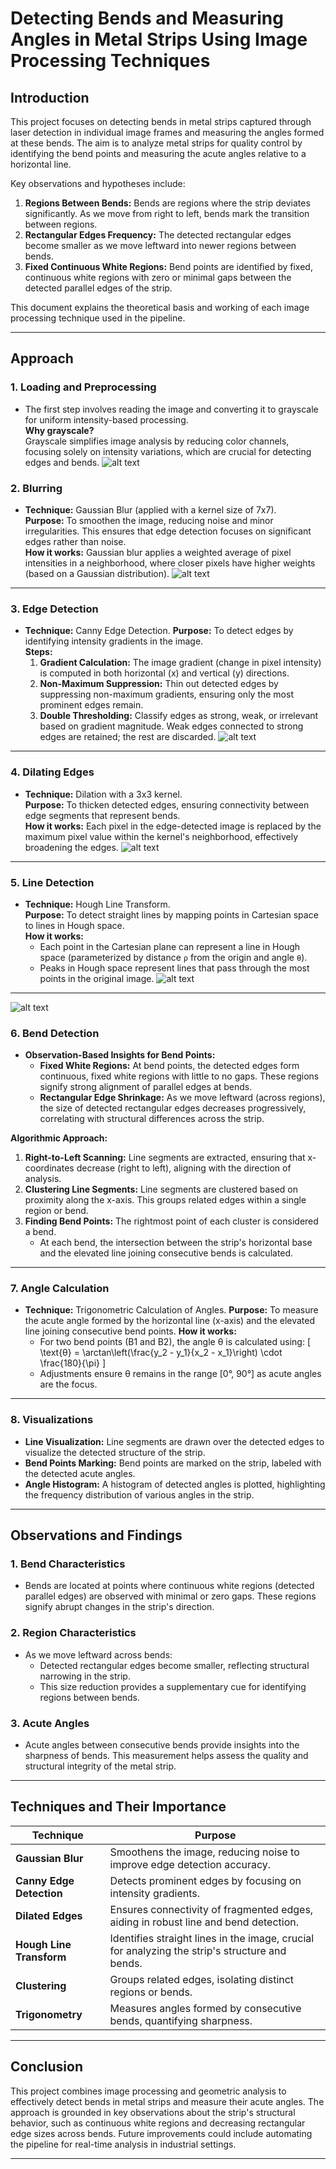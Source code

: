 

# Detecting Bends and Measuring Angles in Metal Strips Using Image Processing Techniques

## Introduction

This project focuses on detecting bends in metal strips captured through laser detection in individual image frames and measuring the angles formed at these bends. The aim is to analyze metal strips for quality control by identifying the bend points and measuring the acute angles relative to a horizontal line. 

Key observations and hypotheses include:
1. **Regions Between Bends:** Bends are regions where the strip deviates significantly. As we move from right to left, bends mark the transition between regions.
2. **Rectangular Edges Frequency:** The detected rectangular edges become smaller as we move leftward into newer regions between bends.
3. **Fixed Continuous White Regions:** Bend points are identified by fixed, continuous white regions with zero or minimal gaps between the detected parallel edges of the strip.

This document explains the theoretical basis and working of each image processing technique used in the pipeline.

---

## Approach

### 1. **Loading and Preprocessing**
- The first step involves reading the image and converting it to grayscale for uniform intensity-based processing.  
  **Why grayscale?**  
  Grayscale simplifies image analysis by reducing color channels, focusing solely on intensity variations, which are crucial for detecting edges and bends.
![alt text](image-1.png)
### 2. **Blurring**
- **Technique:** Gaussian Blur (applied with a kernel size of 7x7).  
  **Purpose:** To smoothen the image, reducing noise and minor irregularities. This ensures that edge detection focuses on significant edges rather than noise.  
  **How it works:** Gaussian blur applies a weighted average of pixel intensities in a neighborhood, where closer pixels have higher weights (based on a Gaussian distribution).
![alt text](image-2.png)
---

### 3. **Edge Detection**
- **Technique:** Canny Edge Detection.
  **Purpose:** To detect edges by identifying intensity gradients in the image.  
  **Steps:**
  1. **Gradient Calculation:** The image gradient (change in pixel intensity) is computed in both horizontal (x) and vertical (y) directions.
  2. **Non-Maximum Suppression:** Thin out detected edges by suppressing non-maximum gradients, ensuring only the most prominent edges remain.
  3. **Double Thresholding:** Classify edges as strong, weak, or irrelevant based on gradient magnitude. Weak edges connected to strong edges are retained; the rest are discarded.
![alt text](image-3.png)
---

### 4. **Dilating Edges**
- **Technique:** Dilation with a 3x3 kernel.  
  **Purpose:** To thicken detected edges, ensuring connectivity between edge segments that represent bends.  
  **How it works:** Each pixel in the edge-detected image is replaced by the maximum pixel value within the kernel's neighborhood, effectively broadening the edges.
![alt text](image-4.png)
---

### 5. **Line Detection**
- **Technique:** Hough Line Transform.  
  **Purpose:** To detect straight lines by mapping points in Cartesian space to lines in Hough space.  
  **How it works:** 
  - Each point in the Cartesian plane can represent a line in Hough space (parameterized by distance `ρ` from the origin and angle `θ`).
  - Peaks in Hough space represent lines that pass through the most points in the original image.
![alt text](image-5.png)
---

![alt text](image.png)

### 6. **Bend Detection**
- **Observation-Based Insights for Bend Points:**
  - **Fixed White Regions:** At bend points, the detected edges form continuous, fixed white regions with little to no gaps. These regions signify strong alignment of parallel edges at bends.
  - **Rectangular Edge Shrinkage:** As we move leftward (across regions), the size of detected rectangular edges decreases progressively, correlating with structural differences across the strip.

**Algorithmic Approach:**
1. **Right-to-Left Scanning:** Line segments are extracted, ensuring that x-coordinates decrease (right to left), aligning with the direction of analysis.
2. **Clustering Line Segments:** Line segments are clustered based on proximity along the x-axis. This groups related edges within a single region or bend.
3. **Finding Bend Points:** The rightmost point of each cluster is considered a bend. 
   - At each bend, the intersection between the strip's horizontal base and the elevated line joining consecutive bends is calculated.

---

### 7. **Angle Calculation**
- **Technique:** Trigonometric Calculation of Angles.
  **Purpose:** To measure the acute angle formed by the horizontal line (x-axis) and the elevated line joining consecutive bend points.
  **How it works:**
  - For two bend points (B1 and B2), the angle θ is calculated using:
    \[
    \text{θ} = \arctan\left(\frac{y_2 - y_1}{x_2 - x_1}\right) \cdot \frac{180}{\pi}
    \]
  - Adjustments ensure θ remains in the range [0°, 90°] as acute angles are the focus.

---

### 8. **Visualizations**
- **Line Visualization:** Line segments are drawn over the detected edges to visualize the detected structure of the strip.  
- **Bend Points Marking:** Bend points are marked on the strip, labeled with the detected acute angles.  
- **Angle Histogram:** A histogram of detected angles is plotted, highlighting the frequency distribution of various angles in the strip.

---

## Observations and Findings

### 1. **Bend Characteristics**
- Bends are located at points where continuous white regions (detected parallel edges) are observed with minimal or zero gaps. These regions signify abrupt changes in the strip's direction.

### 2. **Region Characteristics**
- As we move leftward across bends:
  - Detected rectangular edges become smaller, reflecting structural narrowing in the strip.
  - This size reduction provides a supplementary cue for identifying regions between bends.

### 3. **Acute Angles**
- Acute angles between consecutive bends provide insights into the sharpness of bends. This measurement helps assess the quality and structural integrity of the metal strip.

---

## Techniques and Their Importance

| **Technique**           | **Purpose**                                                                                         |
|--------------------------|-----------------------------------------------------------------------------------------------------|
| **Gaussian Blur**        | Smoothens the image, reducing noise to improve edge detection accuracy.                             |
| **Canny Edge Detection** | Detects prominent edges by focusing on intensity gradients.                                         |
| **Dilated Edges**        | Ensures connectivity of fragmented edges, aiding in robust line and bend detection.                 |
| **Hough Line Transform** | Identifies straight lines in the image, crucial for analyzing the strip's structure and bends.      |
| **Clustering**           | Groups related edges, isolating distinct regions or bends.                                         |
| **Trigonometry**         | Measures angles formed by consecutive bends, quantifying sharpness.                                |

---



## Conclusion

This project combines image processing and geometric analysis to effectively detect bends in metal strips and measure their acute angles. The approach is grounded in key observations about the strip's structural behavior, such as continuous white regions and decreasing rectangular edge sizes across bends. Future improvements could include automating the pipeline for real-time analysis in industrial settings.

--- 